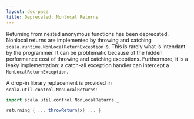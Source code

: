 ```yaml
---
layout: doc-page
title: Deprecated: Nonlocal Returns
---
```


Returning from nested anonymous functions has been deprecated. Nonlocal returns are implemented by throwing and catching `scala.runtime.NonLocalReturnException`-s. This is rarely what is intendant by the programmer. It can be problematic because of the hidden performance cost of throwing and catching exceptions. Furthermore, it is a leaky implementation: a catch-all exception handler can intercept a `NonLocalReturnException`.

A drop-in library replacement is provided in `scala.util.control.NonLocalReturns`:

```scala
import scala.util.control.NonLocalReturns._

returning { ... throwReturn(x) ... }
```
